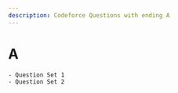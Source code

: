 ```yaml
---
description: Codeforce Questions with ending A
---
```


# A

```text
- Question Set 1
- Question Set 2
```

